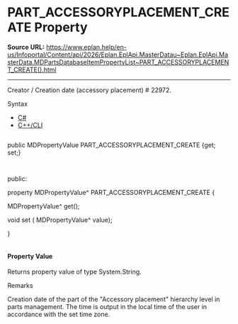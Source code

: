 # PART_ACCESSORYPLACEMENT_CREATE Property

**Source URL:** https://www.eplan.help/en-us/Infoportal/Content/api/2026/Eplan.EplApi.MasterDatau~Eplan.EplApi.MasterData.MDPartsDatabaseItemPropertyList~PART_ACCESSORYPLACEMENT_CREATE().html

---

Creator / Creation date (accessory placement) # 22972.

Syntax

- [C#](#i-syntax-CS)
- [C++/CLI](#i-syntax-CPP2005)

```
```
public MDPropertyValue PART_ACCESSORYPLACEMENT_CREATE {get; set;}
```
```

```
```
public:

property MDPropertyValue^ PART_ACCESSORYPLACEMENT_CREATE {

   MDPropertyValue^ get();

   void set (    MDPropertyValue^ value);

}
```
```

#### Property Value

Returns property value of type System.String.

Remarks

Creation date of the part of the "Accessory placement" hierarchy level in parts management. The time is output in the local time of the user in accordance with the set time zone.
